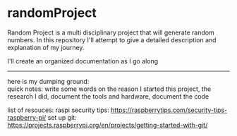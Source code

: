 # randomProject
Random Project is a multi disciplinary project that will generate random numbers. In this repository I'll attempt to give a detailed description and explanation of my journey.

I'll create an organized documentation as I go along

---

here is my dumping ground:<br>
quick notes:
write some words on the reason I started this project, the research I did, document the tools and hardware, document the code

list of resouces:
raspi security tips: https://raspberrytips.com/security-tips-raspberry-pi/
set up git: https://projects.raspberrypi.org/en/projects/getting-started-with-git/
